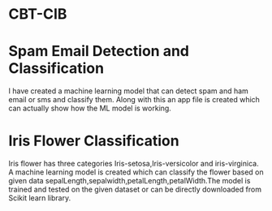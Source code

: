 # CBT-CIB

# Spam Email Detection and Classification
I have created a machine learning model that can detect spam and ham email or sms and classify them.
Along with this an app file is created which can actually show how the ML model is working.

# Iris Flower Classification
Iris flower has three categories Iris-setosa,Iris-versicolor and iris-virginica. A machine learning model is created which can classify the flower based on 
given data  sepalLength,sepalwidth,petalLength,petalWidth.The model is trained and tested on the given dataset or can be directly downloaded from Scikit learn library.

